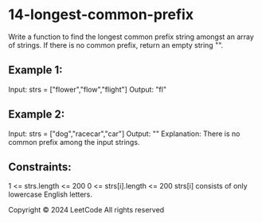 # 14-longest-common-prefix

Write a function to find the longest common prefix string amongst an array of strings.
If there is no common prefix, return an empty string "".
  ## Example 1:
Input: strs = ["flower","flow","flight"]
Output: "fl"
## Example 2:
Input: strs = ["dog","racecar","car"]
Output: ""
Explanation: There is no common prefix among the input strings.
  ## Constraints:
1 <= strs.length <= 200
0 <= strs[i].length <= 200
strs[i] consists of only lowercase English letters.

Copyright ©️ 2024 LeetCode All rights reserved